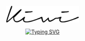 
<center>

<img src="./image/kiwi_strong.svg" width="200" text-align="center"/>

</center>

<center>
<!-- 
[![Typing SVG](https://readme-typing-svg.demolab.com?font=Oswald&weight=500&size=32&pause=1000&color=29F7A4&center=true&vCenter=true&width=500&height=100&lines=Hello%2C+I'm+Kiwi2333%F0%9F%A5%9D)](https://git.io/typing-svg) -->

[![Typing SVG](https://readme-typing-svg.demolab.com?font=Concert+One&size=32&pause=1000&color=8CBD18&center=true&vCenter=true&width=500&height=80&lines=Hello%2C+I'm+Kiwi2333+%F0%9F%A5%9D)]()

</center>